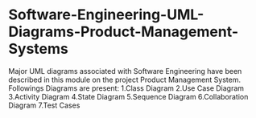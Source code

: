 # Software-Engineering-UML-Diagrams-Product-Management-Systems
Major UML diagrams associated with Software Engineering have been described in this module on the project Product Management System.
Followings Diagrams are present:
1.Class Diagram
2.Use Case Diagram
3.Activity Diagram
4.State Diagram
5.Sequence Diagram
6.Collaboration Diagram
7.Test Cases
